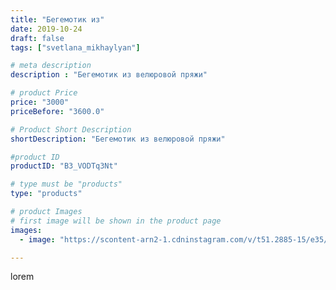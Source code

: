 ```yaml
---
title: "Бегемотик из"
date: 2019-10-24
draft: false
tags: ["svetlana_mikhaylyan"]

# meta description
description : "Бегемотик из велюровой пряжи"

# product Price
price: "3000"
priceBefore: "3600.0"

# Product Short Description
shortDescription: "Бегемотик из велюровой пряжи"

#product ID
productID: "B3_VODTq3Nt"

# type must be "products"
type: "products"

# product Images
# first image will be shown in the product page
images:
  - image: "https://scontent-arn2-1.cdninstagram.com/v/t51.2885-15/e35/73117209_130613725011803_8518946699996805524_n.jpg?se=7&tp=1&_nc_ht=scontent-arn2-1.cdninstagram.com&_nc_cat=111&_nc_ohc=JTu36M-jQlcAX99fTo9&oh=1f7408945fb72be9ad0904ee4bbe981f&oe=6073E848&ig_cache_key=MjE2MTUzOTY3MDc2MTc2MzY5Mw%3D%3D.2"

---
```

lorem

